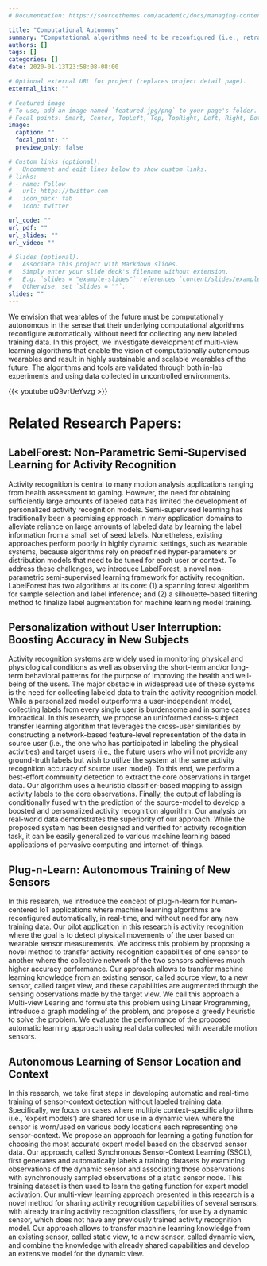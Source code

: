 ```yaml
---
# Documentation: https://sourcethemes.com/academic/docs/managing-content/

title: "Computational Autonomy"
summary: "Computational algorithms need to be reconfigured (i.e., retrained) upon any changes in configuration of wearable technologies, such as addition/removal of a sensor to/from the network, displacement/misplacement/mis-orientation of the sensors, etc. Re-training of these algorithms requires collecting sufficient amount of labeled training data, a time consuming, labor-intensive, and expensive process that has been identified as a major barrier to personalized and precision medicine. In this project, we investigate development of multi-view learning algorithms that enable the vision of computationally autonomous and result in highly sustainable and scalable wearables of the future."
authors: []
tags: []
categories: []
date: 2020-01-13T23:58:08-08:00

# Optional external URL for project (replaces project detail page).
external_link: ""

# Featured image
# To use, add an image named `featured.jpg/png` to your page's folder.
# Focal points: Smart, Center, TopLeft, Top, TopRight, Left, Right, BottomLeft, Bottom, BottomRight.
image:
  caption: ""
  focal_point: ""
  preview_only: false

# Custom links (optional).
#   Uncomment and edit lines below to show custom links.
# links:
# - name: Follow
#   url: https://twitter.com
#   icon_pack: fab
#   icon: twitter

url_code: ""
url_pdf: ""
url_slides: ""
url_video: ""

# Slides (optional).
#   Associate this project with Markdown slides.
#   Simply enter your slide deck's filename without extension.
#   E.g. `slides = "example-slides"` references `content/slides/example-slides.md`.
#   Otherwise, set `slides = ""`.
slides: ""
---
```

We envision that wearables of the future must be computationally autonomous in the sense that their underlying computational algorithms reconfigure automatically without need for collecting any new labeled training data. In this project, we investigate development of multi-view learning algorithms that enable the vision of computationally autonomous wearables and result in highly sustainable and scalable wearables of the future. The algorithms and tools are validated through both in-lab experiments and using data collected in uncontrolled environments.   

{{< youtube uQ9vrUeYvzg >}}

# Related Research Papers:  

## LabelForest: Non-Parametric Semi-Supervised Learning for Activity Recognition   
Activity recognition is central to many motion analysis applications ranging from health assessment to gaming. However, the need for obtaining sufficiently large amounts of labeled data has limited the development of personalized activity recognition models. Semi-supervised learning has traditionally been a promising approach in many application domains to alleviate reliance on large amounts of labeled data by learning the label information from a small set of seed labels. Nonetheless, existing approaches perform poorly in highly dynamic settings, such as wearable systems, because algorithms rely on predefined hyper-parameters or distribution models that need to be tuned for each user or context. To address these challenges, we introduce LabelForest, a novel non-parametric semi-supervised learning framework for activity recognition. LabelForest has two algorithms at its core: (1) a spanning forest algorithm for sample selection and label inference; and (2) a silhouette-based filtering method to finalize label augmentation for machine learning model training.  

## Personalization without User Interruption: Boosting Accuracy in New Subjects
Activity recognition systems are widely used in monitoring physical and physiological conditions as well as observing the short-term and/or long-term behavioral patterns for the purpose of improving the health and well-being of the users. The major obstacle in widespread use of these systems is the need for collecting labeled data to train the activity recognition model. While a personalized model outperforms a user-independent model, collecting labels from every single user is burdensome and in some cases impractical. In this research, we propose an uninformed cross-subject transfer learning algorithm that leverages the cross-user similarities by constructing a network-based feature-level representation of the data in source user (i.e., the one who has participated in labeling the physical activities) and target users (i.e., the future users who will not provide any ground-truth labels but wish to utilize the system at the same activity recognition accuracy of source user model). To this end, we perform a best-effort community detection to extract the core observations in target data. Our algorithm uses a heuristic classifier-based mapping to assign activity labels to the core observations. Finally, the output of labeling is conditionally fused with the prediction of the source-model to develop a boosted and personalized activity recognition algorithm. Our analysis on real-world data demonstrates the superiority of our approach. While the proposed system has been designed and verified for activity recognition task, it can be easily generalized to various machine learning based applications of pervasive computing and internet-of-things.


## Plug-n-Learn: Autonomous Training of New Sensors
In this research, we introduce the concept of plug-n-learn for human-centered IoT applications where machine learning algorithms are reconfigured automatically, in real-time, and without need for any new training data. Our pilot application in this research is activity recognition where the goal is to detect physical movements of the user based on wearable sensor measurements. We address this problem by proposing a novel method to transfer activity recognition capabilities of one sensor to another where the collective network of the two sensors achieves much higher accuracy performance. Our approach allows to transfer machine learning knowledge from an existing sensor, called source view, to a new sensor, called target view, and these capabilities are augmented through the sensing observations made by the target view. We call this approach a Multi-view Learing and formulate this problem using Linear Programming, introduce a graph modeling of the problem, and propose a greedy heuristic to solve the problem. We evaluate the performance of the proposed automatic learning approach using real data collected with wearable motion sensors.

## Autonomous Learning of Sensor Location and Context
In this research, we take first steps in developing automatic and real-time training of sensor-context detection without labeled training data. Specifically, we focus on cases where multiple context-specific algorithms (i.e., ‘expert models’) are shared for use in a dynamic view where the sensor is worn/used on various body locations each representing one sensor-context. We propose an approach for learning a gating function for choosing the most accurate expert model based on the observed sensor data. Our approach, called Synchronous Sensor-Context Learning (SSCL), first generates and automatically labels a training datasets by examining observations of the dynamic sensor and associating those observations with synchronously sampled observations of a static sensor node. This training dataset is then used to learn the gating function for expert model activation. Our multi-view learning approach presented in this research is a novel method for sharing activity recognition capabilities of several sensors, with already training activity recognition classifiers, for use by a dynamic sensor, which does not have any previously trained activity recognition model. Our approach allows to transfer machine learning knowledge from an existing sensor, called static view, to a new sensor, called dynamic view, and combine the knowledge with already shared capabilities and develop an extensive model for the dynamic view.
